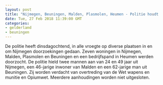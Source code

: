 ```yaml
---
layout: post
title: "Nijmegen, Beuningen, Malden, Plasmolen, Heumen - Politie houdt vier verdachten aan"
date: Tue, 27 Feb 2018 11:39:00 GMT
categories: 
- gelderland 
- beuningen 
---
```


De politie heeft dinsdagochtend, in alle vroegte op diverse plaatsen in en om Nijmegen doorzoekingen gedaan. Zeven woningen in Nijmegen, Malden, Plasmolen en Beuningen en een bedrijfspand in Heumen werden doorzocht. De politie hield twee mannen aan van 24 en 49 jaar uit Nijmegen, een 46-jarige inwoner van Malden en een 62-jarige man uit Beuningen. Zij worden verdacht van overtreding van de Wet wapens en munitie en Opiumwet. Meerdere aanhoudingen worden niet uitgesloten.
